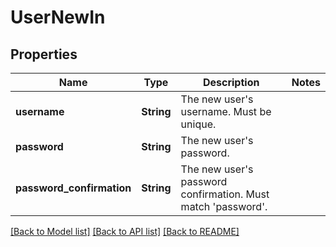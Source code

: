 # UserNewIn

## Properties

Name | Type | Description | Notes
------------ | ------------- | ------------- | -------------
**username** | **String** | The new user's username. Must be unique. | 
**password** | **String** | The new user's password. | 
**password_confirmation** | **String** | The new user's password confirmation. Must match 'password'. | 

[[Back to Model list]](../README.md#documentation-for-models) [[Back to API list]](../README.md#documentation-for-api-endpoints) [[Back to README]](../README.md)


